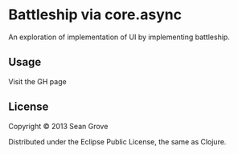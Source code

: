 # Battleship via core.async

An exploration of implementation of UI by implementing battleship.

## Usage

Visit the GH page

## License

Copyright © 2013 Sean Grove

Distributed under the Eclipse Public License, the same as Clojure.
